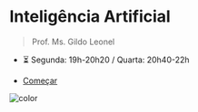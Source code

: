 <h1 id="cover-heading">
  Inteligência Artificial
</h1>


>  Prof. Ms. Gildo Leonel


- :hourglass_flowing_sand: Segunda: 19h-20h20 / Quarta: 20h40-22h

- [Começar](#apresentacao) 


<!-- TODO: Set your background color or image. -->
![color](#3DDBBA)
